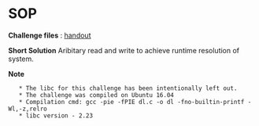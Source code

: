 # SOP

**Challenge files** : [handout](Handout/)

**Short Solution**  Aribitary read and write to achieve runtime resolution of system.

**Note**

       * The libc for this challenge has been intentionally left out.
       * The challenge was compiled on Ubuntu 16.04
       * Compilation cmd: gcc -pie -fPIE dl.c -o dl -fno-builtin-printf -Wl,-z,relro
       * libc version - 2.23
